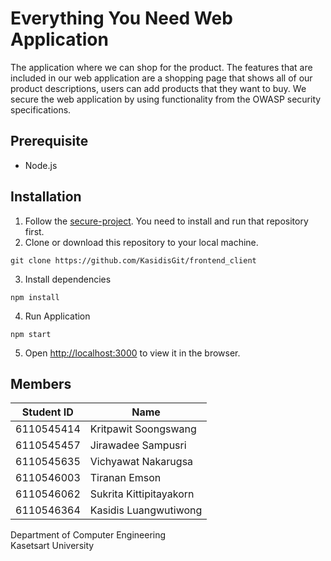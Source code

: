 
# Everything You Need Web Application

The application where we can shop for the product. The features that are included in our web application are a shopping page that shows all of our product descriptions, users can add products that they want to buy. We secure the web application by using functionality from the OWASP security specifications.

## Prerequisite
- Node.js
## Installation
1. Follow the [secure-project](https://github.com/kornkritpawit/secure-project). You need to install and run that repository first.
2. Clone or download this repository to your local machine.
```
git clone https://github.com/KasidisGit/frontend_client
```
3. Install dependencies
```
npm install
```
4. Run Application
```
npm start
```
5. Open [http://localhost:3000](http://localhost:3000) to view it in the browser.

## Members
| Student ID | Name |
|-|-|
| 6110545414 | Kritpawit Soongswang |
| 6110545457 | Jirawadee Sampusri |
| 6110545635 | Vichyawat Nakarugsa |
| 6110546003 | Tiranan Emson |
| 6110546062 | Sukrita Kittipitayakorn |
| 6110546364 | Kasidis Luangwutiwong |

Department of Computer Engineering<br>
Kasetsart University
